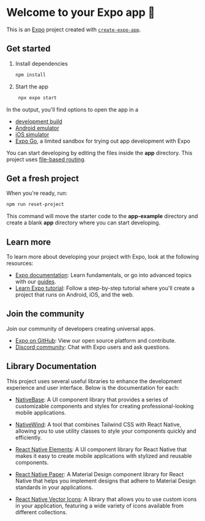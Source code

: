 # Welcome to your Expo app 👋

This is an [Expo](https://expo.dev) project created with [`create-expo-app`](https://www.npmjs.com/package/create-expo-app).

## Get started

1. Install dependencies

   ```bash
   npm install
   ```

2. Start the app

   ```bash
    npx expo start
   ```

In the output, you'll find options to open the app in a

- [development build](https://docs.expo.dev/develop/development-builds/introduction/)
- [Android emulator](https://docs.expo.dev/workflow/android-studio-emulator/)
- [iOS simulator](https://docs.expo.dev/workflow/ios-simulator/)
- [Expo Go](https://expo.dev/go), a limited sandbox for trying out app development with Expo

You can start developing by editing the files inside the **app** directory. This project uses [file-based routing](https://docs.expo.dev/router/introduction).

## Get a fresh project

When you're ready, run:

```bash
npm run reset-project
```

This command will move the starter code to the **app-example** directory and create a blank **app** directory where you can start developing.

## Learn more

To learn more about developing your project with Expo, look at the following resources:

- [Expo documentation](https://docs.expo.dev/): Learn fundamentals, or go into advanced topics with our [guides](https://docs.expo.dev/guides).
- [Learn Expo tutorial](https://docs.expo.dev/tutorial/introduction/): Follow a step-by-step tutorial where you'll create a project that runs on Android, iOS, and the web.

## Join the community

Join our community of developers creating universal apps.

- [Expo on GitHub](https://github.com/expo/expo): View our open source platform and contribute.
- [Discord community](https://chat.expo.dev): Chat with Expo users and ask questions.

## Library Documentation

This project uses several useful libraries to enhance the development experience and user interface. Below is the documentation for each:

- [NativeBase](https://docs.nativebase.io/): A UI component library that provides a series of customizable components and styles for creating professional-looking mobile applications.

- [NativeWind](https://www.nativewind.dev/docs): A tool that combines Tailwind CSS with React Native, allowing you to use utility classes to style your components quickly and efficiently.

- [React Native Elements](https://reactnativeelements.com/docs): A UI component library for React Native that makes it easy to create mobile applications with stylized and reusable components.

- [React Native Paper](https://callstack.github.io/react-native-paper/): A Material Design component library for React Native that helps you implement designs that adhere to Material Design standards in your applications.

- [React Native Vector Icons](https://oblador.github.io/react-native-vector-icons/): A library that allows you to use custom icons in your application, featuring a wide variety of icons available from different collections.
